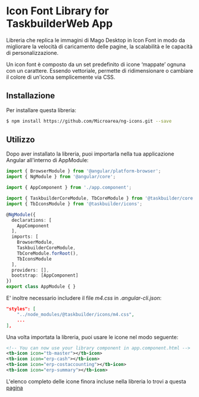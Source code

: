 # Icon Font Library for TaskbuilderWeb App

Libreria che replica le immagini di Mago Desktop in Icon Font in modo da migliorare la velocità di caricamento delle pagine, la scalabilità e le capacità di personalizzazione.

Un icon font è composto da un set predefinito di icone ‘mappate’ ognuna con un carattere. Essendo vettoriale, permette di ridimensionare o cambiare il colore di un'icona semplicemente via CSS.

## Installazione

Per installare questa libreria:

```bash
$ npm install https://github.com/Microarea/ng-icons.git --save
```

## Utilizzo

Dopo aver installato la libreria, puoi importarla nella tua applicazione Angular all'interno di AppModule:

```typescript
import { BrowserModule } from '@angular/platform-browser';
import { NgModule } from '@angular/core';

import { AppComponent } from './app.component';

import { TaskbuilderCoreModule, TbCoreModule } from '@taskbuilder/core';
import { TbIconsModule } from '@taskbuilder/icons';

@NgModule({
  declarations: [
    AppComponent
  ],
  imports: [
    BrowserModule,
    TaskbuilderCoreModule,
    TbCoreModule.forRoot(),
    TbIconsModule
  ],
  providers: [],
  bootstrap: [AppComponent]
})
export class AppModule { }
```

E' inoltre necessario includere il file *m4.css* in *.angular-cli.json*:

```json
"styles": [
    "../node_modules/@taskbuilder/icons/m4.css",
    ...
],
```

Una volta importata la libreria, puoi usare le icone nel modo seguente:

```xml
<!-- You can now use your library component in app.component.html -->
<tb-icon icon="tb-master"></tb-icon>
<tb-icon icon="erp-cash"></tb-icon>
<tb-icon icon="erp-costaccounting"></tb-icon>
<tb-icon icon="erp-summary"></tb-icon>
```

L'elenco completo delle icone finora incluse nella libreria lo trovi a questa [pagina](http://microarea.github.io/)
